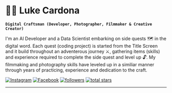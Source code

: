 # 🧙‍♂️ Luke Cardona

**` Digital Craftsman (Developer, Photographer, Filmmaker & Creative Creator) `**

I'm an AI Developer and a Data Scientist embarking on side quests 🗺️ in the digital word. Each quest (coding project) is started from the Title Screen and it build throughout an adventerous journey ⚔️, gathering items (skills) and experience required to complete the side quest and level up 🔓. My filmmaking and photography skills have leveled up in a similiar manner through years of practicing, experience and dedication to the craft. 

   <p align="left">
      <a href="https://www.instagram.com/lcr_snaps/">
         <img alt="Instagram" title="Follow me on Instagram" src="https://custom-icon-badges.demolab.com/badge/Instagram-red.svg?logo=instagram&logoSource=feather&style=for-the-badge"/></a>
      <a href="https://www.facebook.com/lcrsnaps">
         <img alt="Facebook" title="Follow me on Facebook" src="https://custom-icon-badges.demolab.com/badge/Facebook-blue.svg?logo=facebook&logoSource=feather&style=for-the-badge"/></a>
      <a href="https://github.com/lukecardona?tab=followers">
         <img alt="followers" title="Follow me on Github" src="https://custom-icon-badges.demolab.com/github/followers/lukecardona?color=a239ed&labelColor=b871eb&style=for-the-badge&logo=person-add&label=Follow&logoColor=white"/></a>
      <a href="https://github.com/lukecardona?tab=repositories&sort=stargazers">
         <img alt="total stars" title="Total stars on GitHub" src="https://custom-icon-badges.demolab.com/github/stars/lukecardona?color=55960c&style=for-the-badge&labelColor=488207&logo=star"/></a>
   </p>

--- 

